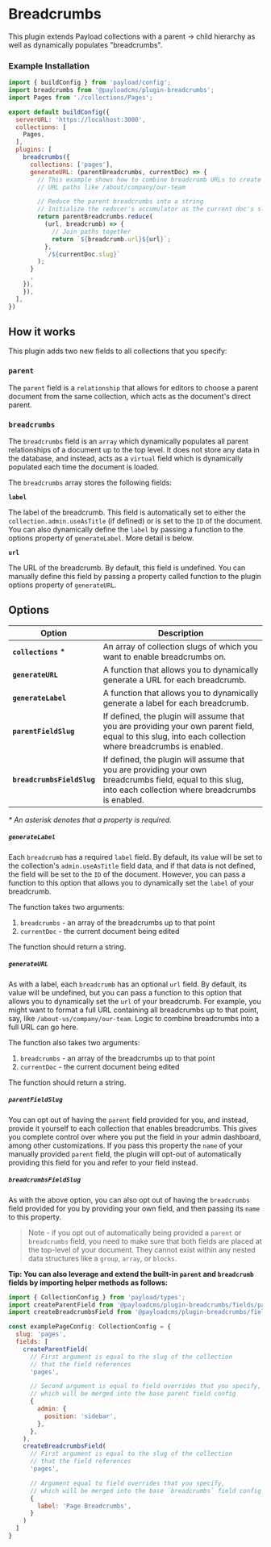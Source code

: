 # Breadcrumbs

This plugin extends Payload collections with a parent -> child hierarchy as well as dynamically populates "breadcrumbs".

### Example Installation

```js
import { buildConfig } from 'payload/config';
import breadcrumbs from '@payloadcms/plugin-breadcrumbs';
import Pages from './collections/Pages';

export default buildConfig({
  serverURL: 'https://localhost:3000',
  collections: [
    Pages,
  ],
  plugins: [
    breadcrumbs({
      collections: ['pages'],
      generateURL: (parentBreadcrumbs, currentDoc) => {
        // This example shows how to combine breadcrumb URLs to create full
        // URL paths like /about/company/our-team

        // Reduce the parent breadcrumbs into a string
        // Initialize the reducer's accumulator as the current doc's slug
        return parentBreadcrumbs.reduce(
          (url, breadcrumb) => {
            // Join paths together
            return `${breadcrumb.url}${url}`;
          },
          `/${currentDoc.slug}`
        );
      }
      ,
    }),
    }),
  ],
})
```

## How it works

This plugin adds two new fields to all collections that you specify:

### `parent`

The `parent` field is a `relationship` that allows for editors to choose a parent document from the same collection, which acts as the document's direct parent.

### `breadcrumbs`

The `breadcrumbs` field is an `array` which dynamically populates all parent relationships of a document up to the top level. It does not store any data in the database, and instead, acts as a `virtual` field which is dynamically populated each time the document is loaded.

The `breadcrumbs` array stores the following fields:

**`label`**

The label of the breadcrumb. This field is automatically set to either the `collection.admin.useAsTitle` (if defined) or is set to the `ID` of the document. You can also dynamically define the `label` by passing a function to the options property of `generateLabel`. More detail is below.

**`url`**

The URL of the breadcrumb. By default, this field is undefined. You can manually define this field by passing a property called function to the plugin options property of `generateURL`.

## Options

| Option                     | Description |
| -------------------------- | ----------- |
| **`collections`** *        | An array of collection slugs of which you want to enable breadcrumbs on. |
| **`generateURL`**          | A function that allows you to dynamically generate a URL for each breadcrumb. |
| **`generateLabel`**        | A function that allows you to dynamically generate a label for each breadcrumb. |
| **`parentFieldSlug`**      | If defined, the plugin will assume that you are providing your own parent field, equal to this slug, into each collection where breadcrumbs is enabled. |
| **`breadcrumbsFieldSlug`** | If defined, the plugin will assume that you are providing your own breadcrumbs field, equal to this slug, into each collection where breadcrumbs is enabled. |

*\* An asterisk denotes that a property is required.*

##### `generateLabel`

Each `breadcrumb` has a required `label` field. By default, its value will be set to the collection's `admin.useAsTitle` field data, and if that data is not defined, the field will be set to the `ID` of the document. However, you can pass a function to this option that allows you to dynamically set the `label` of your breadcrumb.

The function takes two arguments:

1. `breadcrumbs` - an array of the breadcrumbs up to that point
1. `currentDoc` - the current document being edited

The function should return a string.

##### `generateURL`

As with a label, each `breadcrumb` has an optional `url` field. By default, its value will be undefined, but you can pass a function to this option that allows you to dynamically set the `url` of your breadcrumb. For example, you might want to format a full URL containing all breadcrumbs up to that point, say, like `/about-us/company/our-team`. Logic to combine breadcrumbs into a full URL can go here.

The function also takes two arguments:

1. `breadcrumbs` - an array of the breadcrumbs up to that point
1. `currentDoc` - the current document being edited

The function should return a string.

##### `parentFieldSlug`

You can opt out of having the `parent` field provided for you, and instead, provide it yourself to each collection that enables breadcrumbs. This gives you complete control over where you put the field in your admin dashboard, among other customizations. If you pass this property the `name` of your manually provided `parent` field, the plugin will opt-out of automatically providing this field for you and refer to your field instead.

##### `breadcrumbsFieldSlug`

As with the above option, you can also opt out of having the `breadcrumbs` field provided for you by providing your own field, and then passing its `name` to this property.

> Note - if you opt out of automatically being provided a `parent` or `breadcrumbs` field, you need to make sure that both fields are placed at the top-level of your document. They cannot exist within any nested data structures like a `group`, `array`, or `blocks`.

**Tip: You can also leverage and extend the built-in `parent` and `breadcrumb` fields by importing helper methods as follows:**

```js
import { CollectionConfig } from 'payload/types';
import createParentField from '@payloadcms/plugin-breadcrumbs/fields/parent';
import createBreadcrumbsField from '@payloadcms/plugin-breadcrumbs/fields/breadcrumbs';

const examplePageConfig: CollectionConfig = {
  slug: 'pages',
  fields: [
    createParentField(
      // First argument is equal to the slug of the collection
      // that the field references
      'pages',

      // Second argument is equal to field overrides that you specify,
      // which will be merged into the base parent field config
      {
        admin: {
          position: 'sidebar',
        },
      },
    ),
    createBreadcrumbsField(
      // First argument is equal to the slug of the collection
      // that the field references
      'pages',

      // Argument equal to field overrides that you specify,
      // which will be merged into the base `breadcrumbs` field config
      {
        label: 'Page Breadcrumbs',
      }
    )
  ]
}
```
